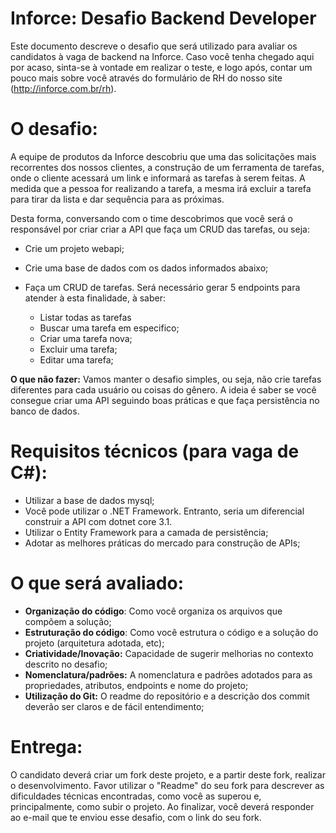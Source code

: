 # Inforce: Desafio Backend Developer
Este documento descreve o desafio que será utilizado para avaliar os candidatos à vaga de backend na Inforce. Caso você tenha chegado aqui por acaso, sinta-se à vontade em realizar o teste, e logo após, contar um pouco mais sobre você através do formulário de RH do nosso site (http://inforce.com.br/rh).

# O desafio:
A equipe de produtos da Inforce descobriu que uma das solicitações mais recorrentes dos nossos clientes, a construção de um ferramenta de tarefas, onde o cliente acessará um link e informará as tarefas à serem feitas. A medida que a pessoa for realizando a tarefa, a mesma irá excluir a tarefa para tirar da lista e dar sequência para as próximas.

Desta forma, conversando com o time descobrimos que você será o responsável por criar criar a API que faça um CRUD das tarefas, ou seja:

- Crie um projeto webapi; 

- Crie uma base de dados com os dados informados abaixo;

- Faça um CRUD de tarefas. Será necessário gerar 5 endpoints para atender à esta finalidade, à saber:
  - Listar todas as tarefas
  - Buscar uma tarefa em especifico;
  - Criar uma tarefa nova;
  - Excluir uma tarefa;
  - Editar uma tarefa;

**O que não fazer:**
Vamos manter o desafio simples, ou seja, não crie tarefas diferentes para cada usuário ou coisas do gênero. A ideia é saber se você consegue criar uma API seguindo boas práticas e que faça persistência no banco de dados.

# Requisitos técnicos (para vaga de C#):
- Utilizar a base de dados mysql;
- Você pode utilizar o .NET Framework. Entranto, seria um diferencial construir a API com dotnet core 3.1.
- Utilizar o Entity Framework para a camada de persistência;
- Adotar as melhores práticas do mercado para construção de APIs;

# O que será avaliado:
- **Organização do código**: Como você organiza os arquivos que compõem a solução;
- **Estruturação do código**: Como você estrutura o código e a solução do projeto (arquitetura adotada, etc);
- **Criatividade/Inovação:** Capacidade de sugerir melhorias no contexto descrito no desafio;
- **Nomenclatura/padrões:** A nomenclatura e padrões adotados para as propriedades, atributos, endpoints e nome do projeto;
- **Utilização do Git:** O readme do repositório e a descrição dos commit deverão ser claros e de fácil entendimento;

# Entrega:
O candidato deverá criar um fork deste projeto, e a partir deste fork, realizar o desenvolvimento. Favor utilizar o "Readme" do seu fork para descrever as dificuldades técnicas encontradas, como você as superou e, principalmente, como subir o projeto. Ao finalizar, você deverá responder ao e-mail que te enviou esse desafio, com o link do seu fork.
